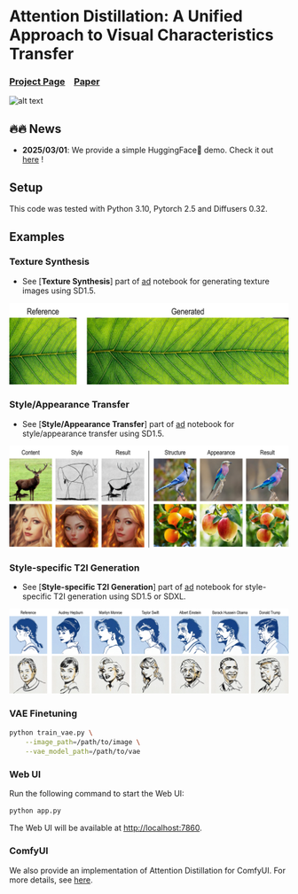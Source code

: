 # Attention Distillation: A Unified Approach to Visual Characteristics Transfer


### [Project Page](https://xugao97.github.io/AttentionDistillation/) &ensp; [Paper](https://arxiv.org/abs/2502.20235)
![alt text](assets/1.jpg)

## 🔥🔥  News
* **2025/03/01**: We provide a simple HuggingFace🤗 demo. Check it out [here](https://huggingface.co/spaces/ccchenzc/AttentionDistillation) !

## Setup

This code was tested with Python 3.10, Pytorch 2.5 and Diffusers 0.32.

## Examples
### Texture Synthesis
- See [**Texture Synthesis**] part of [ad] notebook for generating texture images using SD1.5.

![alt text](assets/2.jpg)

### Style/Appearance Transfer
- See [**Style/Appearance Transfer**] part of [ad] notebook for style/appearance transfer using SD1.5.

![alt text](assets/3.jpg)

### Style-specific T2I Generation
- See [**Style-specific T2I Generation**] part of [ad] notebook for style-specific T2I generation using SD1.5 or SDXL.

![alt text](assets/4.jpg)

[ad]: ad.ipynb


### VAE Finetuning

```bash
python train_vae.py \
    --image_path=/path/to/image \
    --vae_model_path=/path/to/vae
```


### Web UI
Run the following command to start the Web UI:
```bash
python app.py
```
The Web UI will be available at [http://localhost:7860](http://localhost:7860).

### ComfyUI
We also provide an implementation of Attention Distillation for ComfyUI. For more details, see [here](https://github.com/zichongc/ComfyUI-Attention-Distillation).